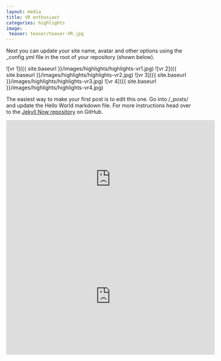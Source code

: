 ```yaml
---
layout: media
title: VR enthusiast
categories: highlights
image:
 teaser: teaser/teaser-VR.jpg
---
```


Next you can update your site name, avatar and other options using the _config.yml file in the root of your repository (shown below).

![vr 1]({{ site.baseurl }}/images/highlights/highlights-vr1.jpg)
![vr 2]({{ site.baseurl }}/images/highlights/highlights-vr2.jpg)
![vr 3]({{ site.baseurl }}/images/highlights/highlights-vr3.jpg)
![vr 4]({{ site.baseurl }}/images/highlights/highlights-vr4.jpg)

The easiest way to make your first post is to edit this one. Go into /_posts/ and update the Hello World markdown file. For more instructions head over to the [Jekyll Now repository](https://github.com/barryclark/jekyll-now) on GitHub.

<iframe width="560" height="315" src="https://www.youtube.com/embed/cb-jwQYI72c" title="YouTube video player" frameborder="0" allow="accelerometer; autoplay; clipboard-write; encrypted-media; gyroscope; picture-in-picture" allowfullscreen></iframe>

<iframe width="560" height="315" src="https://www.youtube.com/embed/yCp0aCdyA00" title="YouTube video player" frameborder="0" allow="accelerometer; autoplay; clipboard-write; encrypted-media; gyroscope; picture-in-picture" allowfullscreen></iframe>